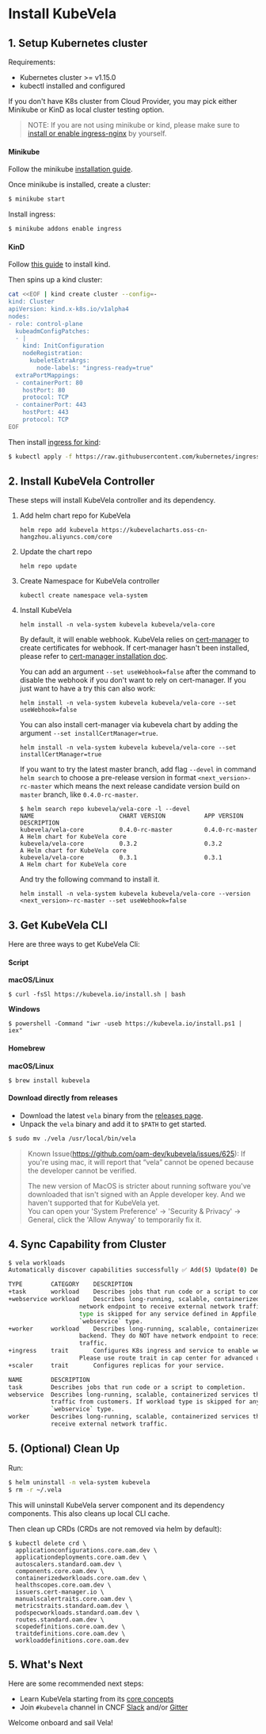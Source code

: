 # Install KubeVela

## 1. Setup Kubernetes cluster

Requirements:
- Kubernetes cluster >= v1.15.0
- kubectl installed and configured

If you don't have K8s cluster from Cloud Provider, you may pick either Minikube or KinD as local cluster testing option.

> NOTE: If you are not using minikube or kind, please make sure to [install or enable ingress-nginx](https://kubernetes.github.io/ingress-nginx/deploy/) by yourself.

<!-- tabs:start -->

#### **Minikube**

Follow the minikube [installation guide](https://minikube.sigs.k8s.io/docs/start/).

Once minikube is installed, create a cluster:

```bash
$ minikube start
```

Install ingress:

```bash
$ minikube addons enable ingress
``` 

#### **KinD**

Follow [this guide](https://kind.sigs.k8s.io/docs/user/quick-start/#installation) to install kind.

Then spins up a kind cluster:

```bash
cat <<EOF | kind create cluster --config=-
kind: Cluster
apiVersion: kind.x-k8s.io/v1alpha4
nodes:
- role: control-plane
  kubeadmConfigPatches:
  - |
    kind: InitConfiguration
    nodeRegistration:
      kubeletExtraArgs:
        node-labels: "ingress-ready=true"
  extraPortMappings:
  - containerPort: 80
    hostPort: 80
    protocol: TCP
  - containerPort: 443
    hostPort: 443
    protocol: TCP
EOF
```

Then install [ingress for kind](https://kind.sigs.k8s.io/docs/user/ingress/#ingress-nginx):
```bash
$ kubectl apply -f https://raw.githubusercontent.com/kubernetes/ingress-nginx/master/deploy/static/provider/kind/deploy.yaml
```

<!-- tabs:end -->

## 2. Install KubeVela Controller

These steps will install KubeVela controller and its dependency.

1. Add helm chart repo for KubeVela
    ```
    helm repo add kubevela https://kubevelacharts.oss-cn-hangzhou.aliyuncs.com/core
    ```

2. Update the chart repo
    ```
    helm repo update
    ```
   
3. Create Namespace for KubeVela controller
    ```shell script
    kubectl create namespace vela-system 
    ```

4. Install KubeVela
    ```shell script
    helm install -n vela-system kubevela kubevela/vela-core
    ```
    By default, it will enable webhook. KubeVela relies on [cert-manager](https://cert-manager.io/docs/)
    to create certificates for webhook.
    If cert-manager hasn't been installed, please refer to [cert-manager installation doc](https://cert-manager.io/docs/installation/kubernetes/).
    
    You can add an argument `--set useWebhook=false` after the command to disable the webhook if you don't want to rely on cert-manager.
    If you just want to have a try this can also work:
    ```shell script
    helm install -n vela-system kubevela kubevela/vela-core --set useWebhook=false
    ```
   
    You can also install cert-manager via kubevela chart by adding the argument `--set installCertManager=true`.
    ```shell script
    helm install -n vela-system kubevela kubevela/vela-core --set installCertManager=true
    ```
   
    If you want to try the latest master branch, add flag `--devel` in command `helm search` to choose a pre-release
    version in format `<next_version>-rc-master` which means the next release candidate version build on `master` branch,
    like `0.4.0-rc-master`.
   
    ```shell script
    $ helm search repo kubevela/vela-core -l --devel
    NAME                     	CHART VERSION        	APP VERSION          	DESCRIPTION
    kubevela/vela-core       	0.4.0-rc-master         0.4.0-rc-master         A Helm chart for KubeVela core
    kubevela/vela-core       	0.3.2  	                0.3.2                   A Helm chart for KubeVela core
    kubevela/vela-core       	0.3.1        	        0.3.1               	A Helm chart for KubeVela core
    ```
   
    And try the following command to install it.
   
    ```shell script
    helm install -n vela-system kubevela kubevela/vela-core --version <next_version>-rc-master --set useWebhook=false
    ```

## 3. Get KubeVela CLI

Here are three ways to get KubeVela Cli:

<!-- tabs:start -->

#### **Script**

**macOS/Linux**

```console
$ curl -fsSl https://kubevela.io/install.sh | bash
```

**Windows**

```console
$ powershell -Command "iwr -useb https://kubevela.io/install.ps1 | iex"
```
#### **Homebrew**
**macOS/Linux**
```console
$ brew install kubevela
```

#### **Download directly from releases**

- Download the latest `vela` binary from the [releases page](https://github.com/oam-dev/kubevela/releases).
- Unpack the `vela` binary and add it to `$PATH` to get started.

```bash
$ sudo mv ./vela /usr/local/bin/vela
```

> Known Issue(https://github.com/oam-dev/kubevela/issues/625): 
> If you're using mac, it will report that “vela” cannot be opened because the developer cannot be verified.
>
> The new version of MacOS is stricter about running software you've downloaded that isn't signed with an Apple developer key. And we haven't supported that for KubeVela yet.  
> You can open your 'System Preference' -> 'Security & Privacy' -> General, click the 'Allow Anyway' to temporarily fix it.

<!-- tabs:end -->

## 4. Sync Capability from Cluster

```bash
$ vela workloads
Automatically discover capabilities successfully ✅ Add(5) Update(0) Delete(0)

TYPE       	CATEGORY	DESCRIPTION                                                                     
+task      	workload	Describes jobs that run code or a script to completion.                         
+webservice	workload	Describes long-running, scalable, containerized services that have a stable     
           	       	network endpoint to receive external network traffic from customers. If workload
           	       	type is skipped for any service defined in Appfile, it will be defaulted to     
           	       	`webservice` type.                                                              
+worker    	workload	Describes long-running, scalable, containerized services that running at        
           	       	backend. They do NOT have network endpoint to receive external network          
           	       	traffic.                                                                        
+ingress   	trait   	Configures K8s ingress and service to enable web traffic for your service.      
           	       	Please use route trait in cap center for advanced usage.                        
+scaler    	trait   	Configures replicas for your service.                                           

NAME      	DESCRIPTION                                                                                                             
task      	Describes jobs that run code or a script to completion.                                                                 
webservice	Describes long-running, scalable, containerized services that have a stable network endpoint to receive external network
          	traffic from customers. If workload type is skipped for any service defined in Appfile, it will be defaulted to         
          	`webservice` type.                                                                                                      
worker    	Describes long-running, scalable, containerized services that running at backend. They do NOT have network endpoint to  
          	receive external network traffic.   
```

## 5. (Optional) Clean Up

Run:

```bash
$ helm uninstall -n vela-system kubevela
$ rm -r ~/.vela
```

This will uninstall KubeVela server component and its dependency components.
This also cleans up local CLI cache.

Then clean up CRDs (CRDs are not removed via helm by default):

```
$ kubectl delete crd \
  applicationconfigurations.core.oam.dev \
  applicationdeployments.core.oam.dev \
  autoscalers.standard.oam.dev \
  components.core.oam.dev \
  containerizedworkloads.core.oam.dev \
  healthscopes.core.oam.dev \
  issuers.cert-manager.io \
  manualscalertraits.core.oam.dev \
  metricstraits.standard.oam.dev \
  podspecworkloads.standard.oam.dev \
  routes.standard.oam.dev \
  scopedefinitions.core.oam.dev \
  traitdefinitions.core.oam.dev \
  workloaddefinitions.core.oam.dev
```

## 5. What's Next

Here are some recommended next steps:

- Learn KubeVela starting from its [core concepts](/en/concepts.md)
- Join `#kubevela` channel in CNCF [Slack](https://cloud-native.slack.com) and/or [Gitter](https://gitter.im/oam-dev/community)

Welcome onboard and sail Vela!
